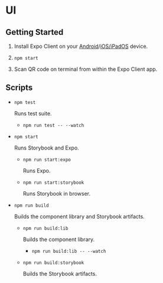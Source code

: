 # UI

## Getting Started

1. Install Expo Client on your [Android](https://play.google.com/store/apps/details?id=host.exp.exponent&hl=en_GB)/[iOS/iPadOS](https://apps.apple.com/gb/app/expo-client/id982107779) device.

1. `npm start`

1. Scan QR code on terminal from within the Expo Client app.

## Scripts

- `npm test`

  Runs test suite.

  - `npm run test -- --watch`

- `npm start`

  Runs Storybook and Expo.

  - `npm run start:expo`

    Runs Expo.

  - `npm run start:storybook`

    Runs Storybook in browser.

- `npm run build`

  Builds the component library and Storybook artifacts.

  - `npm run build:lib`

    Builds the component library.

    - `npm run build:lib -- --watch`

  - `npm run build:storybook`

    Builds the Storybook artifacts.
